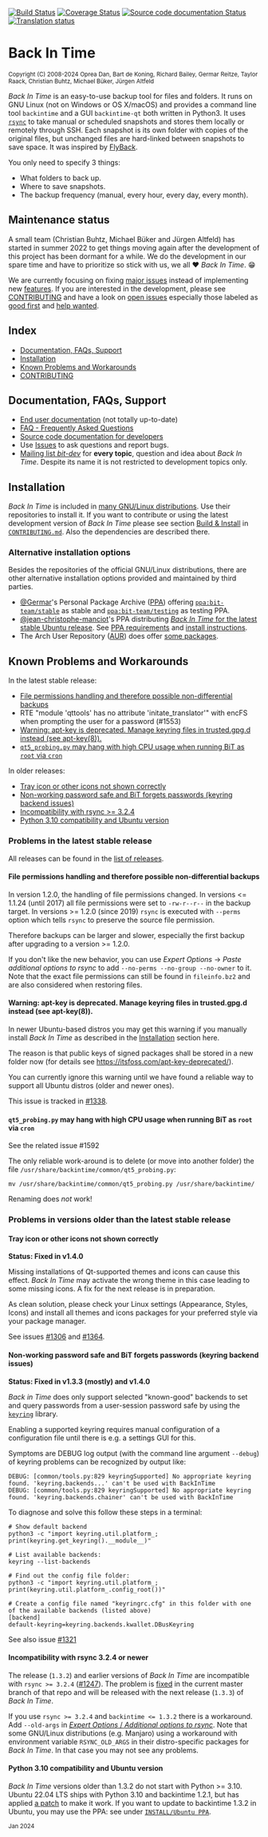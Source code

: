 [![Build Status](https://app.travis-ci.com/bit-team/backintime.svg)](https://app.travis-ci.com/bit-team/backintime)
[![Coverage Status](https://coveralls.io/repos/github/bit-team/backintime/badge.svg?branch=main)](https://coveralls.io/github/bit-team/backintime?branch=main)
[![Source code documentation Status](https://readthedocs.org/projects/backintime-dev/badge/?version=latest)](https://backintime-dev.readthedocs.io)
[![Translation status](https://translate.codeberg.org/widget/backintime/common/svg-badge.svg)](https://translate.codeberg.org/engage/backintime)

# Back In Time
<sub>Copyright (C) 2008-2024 Oprea Dan, Bart de Koning, Richard Bailey,
Germar Reitze, Taylor Raack, Christian Buhtz, Michael Büker, Jürgen Altfeld<sub>
 
_Back In Time_ is an easy-to-use backup tool for files and folders.
It runs on GNU Linux (not on Windows or OS X/macOS) and provides a command line tool `backintime` and a
GUI `backintime-qt` both written in Python3. It uses 
[`rsync`](https://rsync.samba.org/) to take manual or scheduled snapshots and
stores them locally or remotely through SSH. Each snapshot is its own folder
with copies of the original files, but unchanged files are hard-linked between
snapshots to save space.
It was inspired by [FlyBack](https://en.wikipedia.org/wiki/FlyBack).

You only need to specify 3 things:

* What folders to back up.
* Where to save snapshots.
* The backup frequency (manual, every hour, every day, every month).

## Maintenance status

A small team (Christian Buhtz, Michael Büker and Jürgen Altfeld)
has started in summer 2022 to get things moving again after the
development of this project has been dormant for a while.
We do the development in our spare time and have to prioritize so
stick with us, we all ♥️ _Back In Time_. 😁

We are currently focusing on fixing
[major issues](https://github.com/bit-team/backintime/issues?q=is%3Aissue+is%3Aopen+label%3AHigh)
instead of implementing new
[features](https://github.com/bit-team/backintime/labels/Feature).
If you are interested in the development, please
see [CONTRIBUTING](CONTRIBUTING.md) and have a look on
[open issues](https://github.com/bit-team/backintime/issues) especially
those labeled as [good first](https://github.com/bit-team/backintime/labels/GOOD%20FIRST%20ISSUE)
and [help wanted](https://github.com/bit-team/backintime/issues?q=is%3Aissue+is%3Aopen+label%3AHELP-WANTED).

## Index

- [Documentation, FAQs, Support](#documentation-faqs-support)
- [Installation](#installation)
- [Known Problems and Workarounds](#known-problems-and-workarounds)
- [CONTRIBUTING](CONTRIBUTING.md)

## Documentation, FAQs, Support

 * [End user documentation](https://backintime.readthedocs.org/) (not totally up-to-date)
 * [FAQ - Frequently Asked Questions](FAQ.md)
 * [Source code documentation for developers](https://backintime-dev.readthedocs.org)
 * Use [Issues](https://github.com/bit-team/backintime/issues) to ask questions and report bugs.
 * [Mailing list
   _bit-dev_](https://mail.python.org/mailman3/lists/bit-dev.python.org/) for
   **every topic**, question and idea about _Back In Time_. Despite its name
   it is not restricted to development topics only.

## Installation

_Back In Time_ is included in [many GNU/Linux distributions](https://repology.org/project/backintime/badges).
Use their repositories to install it. If you want to contribute or using the latest development version
of _Back In Time_ please see section [Build & Install](CONTRIBUTING.md#build--install) in [`CONTRIBUTING.md`](CONTRIBUTING.md).
Also the dependencies are described there.

### Alternative installation options
Besides the repositories of the official GNU/Linux distributions, there are other alternative
installation options provided and maintained by third parties.

- [@Germar](https://github.com/germar)'s Personal Package Archive ([PPA](https://launchpad.net/ubuntu/+ppas)) offering [`ppa:bit-team/stable`](https://launchpad.net/~bit-team/+archive/ubuntu/stable) as stable and [`ppa:bit-team/testing`](https://launchpad.net/~bit-team/+archive/ubuntu/testing) as testing PPA.
- [@jean-christophe-manciot](https://github.com/jean-christophe-manciot)'s PPA distributing [_Back In Time_ for the latest stable Ubuntu release](https://git.sdxlive.com/PPA/about). See [PPA requirements](https://git.sdxlive.com/PPA/about/#requirements) and [install instructions](https://git.sdxlive.com/PPA/about/#installing-the-ppa).
- The Arch User Repository ([AUR](https://aur.archlinux.org/)) does offer [some packages](https://aur.archlinux.org/packages?K=backintime).

## Known Problems and Workarounds

In the latest stable release:
- [File permissions handling and therefore possible non-differential backups](#file-permissions-handling-and-therefore-possible-non-differential-backups)
- RTE "module 'qttools' has no attribute 'initate_translator'" with encFS when prompting the user for a password (#1553)
- [Warning: apt-key is deprecated. Manage keyring files in trusted.gpg.d instead (see apt-key(8)).](#warning-apt-key-is-deprecated-manage-keyring-files-in-trustedgpgd-instead-see-apt-key8)
- [`qt5_probing.py` may hang with high CPU usage when running BiT as `root` via `cron`](#qt5_probingpy-may-hang-with-high-cpu-usage-when-running-bit-as-root-via-cron)

In older releases:
- [Tray icon or other icons not shown correctly](#tray-icon-or-other-icons-not-shown-correctly)
- [Non-working password safe and BiT forgets passwords (keyring backend issues)](#non-working-password-safe-and-bit-forgets-passwords-keyring-backend-issues)
- [Incompatibility with rsync >= 3.2.4](#incompatibility-with-rsync-324-or-newer)
- [Python 3.10 compatibility and Ubuntu version](#python-310-compatibility-and-ubuntu-version)

### Problems in the latest stable release

All releases can be found in the [list of releases](https://github.com/bit-team/backintime/releases).

#### File permissions handling and therefore possible non-differential backups

In version 1.2.0, the handling of file permissions changed.
In versions <= 1.1.24 (until 2017) all file permissions were set to `-rw-r--r--` in the backup target.
In versions >= 1.2.0 (since 2019) `rsync` is executed with `--perms` option which tells `rsync` to
preserve the source file permission.

Therefore backups can be larger and slower, especially the first backup after upgrading to a version >= 1.2.0.

If you don't like the new behavior, you can use _Expert Options_ -> _Paste additional options to rsync_
to add `--no-perms --no-group --no-owner` to it.
Note that the exact file permissions can still be found in `fileinfo.bz2` and are also considered when restoring
files.

#### Warning: apt-key is deprecated. Manage keyring files in trusted.gpg.d instead (see apt-key(8)).

In newer Ubuntu-based distros you may get this warning if you manually install _Back In Time_
as described in the [Installation](#installation) section here.

The reason is that public keys of signed packages shall be stored in a new folder now
(for details see https://itsfoss.com/apt-key-deprecated/).

You can currently ignore this warning until we have found a reliable way
to support all Ubuntu distros (older and newer ones).

This issue is tracked in [#1338](https://github.com/bit-team/backintime/issues/1338).

#### `qt5_probing.py` may hang with high CPU usage when running BiT as `root` via `cron`

See the related issue #1592

The only reliable work-around is to delete (or move into another folder)
the file `/usr/share/backintime/common/qt5_probing.py`:

`mv /usr/share/backintime/common/qt5_probing.py /usr/share/backintime/`

Renaming does *not* work!

### Problems in versions older than the latest stable release

#### Tray icon or other icons not shown correctly

**Status: Fixed in v1.4.0**

Missing installations of Qt-supported themes and icons can cause this effect.
_Back In Time_ may activate the wrong theme in this
case leading to some missing icons. A fix for the next release is in preparation.

As clean solution, please check your Linux settings (Appearance, Styles, Icons)
and install all themes and icons packages for your preferred style via
your package manager.

See issues [#1306](https://github.com/bit-team/backintime/issues/1306)
and [#1364](https://github.com/bit-team/backintime/issues/1364).

#### Non-working password safe and BiT forgets passwords (keyring backend issues)

**Status: Fixed in v1.3.3 (mostly) and v1.4.0**

_Back in Time_ does only support selected "known-good" backends
to set and query passwords from a user-session password safe by
using the [`keyring`](https://github.com/jaraco/keyring) library.

Enabling a supported keyring requires manual configuration of a configuration file until there is e.g. a settings GUI for this.

Symptoms are DEBUG log output (with the command line argument `--debug`) of keyring problems can be recognized by output like:

```
DEBUG: [common/tools.py:829 keyringSupported] No appropriate keyring found. 'keyring.backends...' can't be used with BackInTime
DEBUG: [common/tools.py:829 keyringSupported] No appropriate keyring found. 'keyring.backends.chainer' can't be used with BackInTime
```

To diagnose and solve this follow these steps in a terminal:

```
# Show default backend
python3 -c "import keyring.util.platform_; print(keyring.get_keyring().__module__)"

# List available backends:
keyring --list-backends 

# Find out the config file folder:
python3 -c "import keyring.util.platform_; print(keyring.util.platform_.config_root())"

# Create a config file named "keyringrc.cfg" in this folder with one of the available backends (listed above)
[backend]
default-keyring=keyring.backends.kwallet.DBusKeyring
```

See also issue [#1321](https://github.com/bit-team/backintime/issues/1321)

#### Incompatibility with rsync 3.2.4 or newer

The release (`1.3.2`) and earlier versions of _Back In Time_ are incompatible with `rsync >= 3.2.4` ([#1247](https://github.com/bit-team/backintime/issues/1247)). The problem is [fixed](https://github.com/bit-team/backintime/pull/1351) in the current master branch of that repo and will be released with the next release (`1.3.3`) of _Back In Time_.

If you use `rsync >= 3.2.4` and `backintime <= 1.3.2` there is a workaround. Add `--old-args` in [_Expert Options_ / _Additional options to rsync_](https://backintime.readthedocs.io/en/latest/settings.html#expert-options). Note that some GNU/Linux distributions (e.g. Manjaro) using a workaround with environment variable `RSYNC_OLD_ARGS` in their distro-specific packages for _Back In Time_. In that case you may not see any problems.

#### Python 3.10 compatibility and Ubuntu version

_Back In Time_ versions older than 1.3.2 do not start with Python >= 3.10.
Ubuntu 22.04 LTS ships with Python 3.10 and backintime 1.2.1, but has applied
[a patch](https://bugs.launchpad.net/ubuntu/+source/backintime/+bug/1976164/+attachment/5593556/+files/backintime_1.2.1-3_1.2.1-3ubuntu0.1.diff)
to make it work. If you want to update to backintime 1.3.2 in Ubuntu, you may use the PPA: see under [`INSTALL/Ubuntu PPA`](#Ubuntu-PPA).

<sub>Jan 2024</sub>
